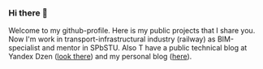 ### Hi there 👋

Welcome to my github-profile. Here is my public projects that I share you. 
Now I'm work in transport-infrastructural industry (railway) as BIM-specialist and mentor in SPbSTU. Also T have a public technical blog at Yandex Dzen ([look there](https://zen.yandex.ru/profile/editor/id/5d0dba97ecd5cf00afaf2938)) and my personal blog ([here](https://zen.yandex.ru/id/5d0db6c69b067b00ae2fe508)). 
